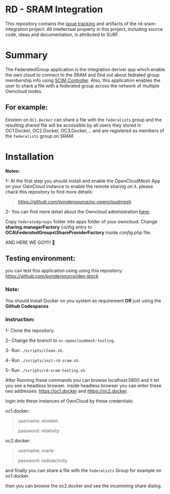 # RD - SRAM Integration

This repository contains the [issue tracking](https://github.com/SURFnet/rd-sram-integration/milestones) and artifacts of the rd-sram-integration project.
All intellectual property in this project, including source code, ideas and documentation, is attributed to SURF.

# Summary
The FederatedGroup application is the integration deriver app which enable the own cloud to connect to the SRAM and find out about fedrated group membership info using [SCIM Controller](https://github.com/SURFnet/rd-sram-integration/blob/mix-provider/ScimControllerDocs.md). Also, this application enables the user to share a file with a federated group across the network of multiple Owncloud nodes.

## For example:
Einstein on `OC1.Docker` can share a file with the `federalists` group and the resulting shared file will be accessible by all users they stored in OC1.Docker, OC2.Docker, OC3.Docker,... and are registered as members of the `federalists` group on SRAM.


# Installation

**Notes:**

1- At the first step you should install and enable the OpenCloudMesh App on your OwnCloud instance to enable the remote sharing on it. please chack this repository to find more details:
> https://github.com/pondersource/oc-opencloudmesh  

2- You can find more detail about the Owncloud administration [here](https://doc.owncloud.com/server/next/admin_manual/configuration/server/occ_command.html);


Copy `federatedgroups` folder into apps folder of your owncloud. 
Change **sharing.managerFactory** config entry to **OCA\\FederatedGroups\\ShareProviderFactory** inside *config.php* file.

AND HERE WE GO!!!!! 🚀


## Testing environment:

you can test this application using using this repository: 
https://github.com/pondersource/dev-stock


### Note:
You should install Docker on you system as requirement **OR** just using the **Github Codespaces**

### Instruction:

1- Clone the repository.

2- Change the branch to `oc-opencloudmesh-testing`.

3- Run `./scripts/clean.sh`.

4- Run `./scripts/init-rd-sram.sh`.

5- Run `./scripts/rd-sram-testing.sh`.

After Running these commands you can browse localhost:5800 and it let you see a headless browser.
inside headless browser you can enter these two addresses: https://oc1.docker and https://oc2.docker.

login into these instances of OwnCloud by these credentials: 

oc1.docker: 
  > username: einstein 
  > 
  > password: relativity
  
oc2.docker:
  > username: marie
  > 
  > password: radioactivity
  
and finally you can share a file with the `federalists` Group for example on oc1.docker.

then you can browse the oc2.docker and see the incomming share dialog.

